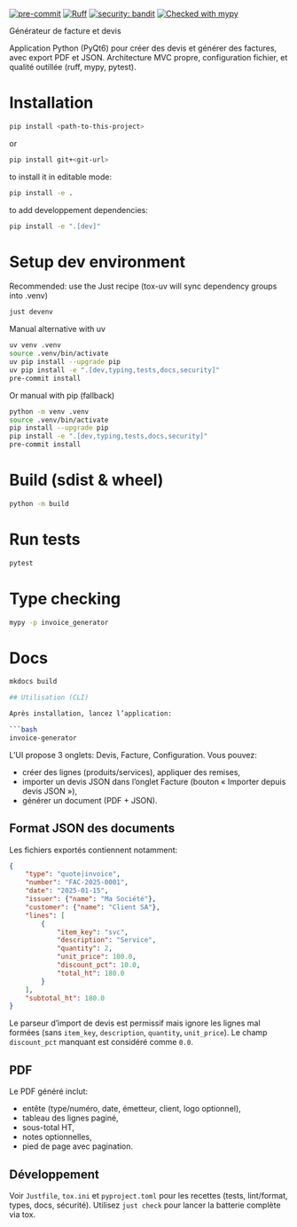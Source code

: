[![pre-commit](https://img.shields.io/badge/pre--commit-enabled-brightgreen?logo=pre-commit)](https://github.com/pre-commit/pre-commit)
[![Ruff](https://img.shields.io/endpoint?url=https://raw.githubusercontent.com/astral-sh/ruff/main/assets/badge/v2.json)](https://github.com/astral-sh/ruff)
[![security: bandit](https://img.shields.io/badge/security-bandit-yellow.svg)](https://github.com/PyCQA/bandit)
[![Checked with mypy](https://www.mypy-lang.org/static/mypy_badge.svg)](https://mypy-lang.org/)

Générateur de facture et devis

Application Python (PyQt6) pour créer des devis et générer des factures, avec export PDF et JSON. Architecture MVC propre, configuration fichier, et qualité outillée (ruff, mypy, pytest).

# Installation

```bash
pip install <path-to-this-project>
```
or
```bash
pip install git+<git-url>
```

to install it in editable mode:
```bash
pip install -e .
```

to add developpement dependencies:
```bash
pip install -e ".[dev]"
```

# Setup dev environment

Recommended: use the Just recipe (tox-uv will sync dependency groups into .venv)

```bash
just devenv
```

Manual alternative with uv

```bash
uv venv .venv
source .venv/bin/activate
uv pip install --upgrade pip
uv pip install -e ".[dev,typing,tests,docs,security]"
pre-commit install
```

Or manual with pip (fallback)

```bash
python -m venv .venv
source .venv/bin/activate
pip install --upgrade pip
pip install -e ".[dev,typing,tests,docs,security]"
pre-commit install
```

# Build (sdist & wheel)

```bash
python -m build
```

# Run tests

```bash
pytest
```

# Type checking

```bash
mypy -p invoice_generator
```

# Docs

```bash
mkdocs build

## Utilisation (CLI)

Après installation, lancez l’application:

```bash
invoice-generator
```

L’UI propose 3 onglets: Devis, Facture, Configuration. Vous pouvez:
- créer des lignes (produits/services), appliquer des remises,
- importer un devis JSON dans l’onglet Facture (bouton « Importer depuis devis JSON »),
- générer un document (PDF + JSON).

## Format JSON des documents

Les fichiers exportés contiennent notamment:

```json
{
	"type": "quote|invoice",
	"number": "FAC-2025-0001",
	"date": "2025-01-15",
	"issuer": {"name": "Ma Société"},
	"customer": {"name": "Client SA"},
	"lines": [
		{
			"item_key": "svc",
			"description": "Service",
			"quantity": 2,
			"unit_price": 100.0,
			"discount_pct": 10.0,
			"total_ht": 180.0
		}
	],
	"subtotal_ht": 180.0
}
```

Le parseur d’import de devis est permissif mais ignore les lignes mal formées (sans `item_key`, `description`, `quantity`, `unit_price`). Le champ `discount_pct` manquant est considéré comme `0.0`.

## PDF

Le PDF généré inclut:
- entête (type/numéro, date, émetteur, client, logo optionnel),
- tableau des lignes paginé,
- sous-total HT,
- notes optionnelles,
- pied de page avec pagination.

## Développement

Voir `Justfile`, `tox.ini` et `pyproject.toml` pour les recettes (tests, lint/format, types, docs, sécurité). Utilisez `just check` pour lancer la batterie complète via tox.
```
